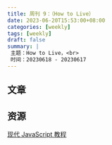 ```yaml
---
title: 周刊 9：（How to Live）
date: 2023-06-20T15:53:00+08:00
categories: [weekly]
tags: [weekly]
draft: false
summary: |
 主题：How to Live，<br>
 时间：20230618 - 20230617 
---
```


## 文章

## 资源

[现代 JavaScript 教程](https://zh.javascript.info)